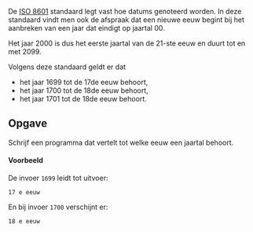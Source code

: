De <a href='https://nl.wikipedia.org/wiki/ISO_8601' target='_blank'>ISO 8601</a> standaard legt vast hoe datums genoteerd worden. In deze standaard vindt men ook de  afspraak dat een nieuwe eeuw begint bij het aanbreken van een jaar dat eindigt op jaartal 00.

Het jaar 2000 is dus het eerste jaartal van de 21-ste eeuw en duurt tot en met 2099.

Volgens deze standaard geldt er dat

- het jaar 1699 tot de 17de eeuw behoort,
- het jaar 1700 tot de 18de eeuw behoort,
- het jaar 1701 tot de 18de eeuw behoort.

## Opgave
Schrijf een programma dat vertelt tot welke eeuw een jaartal behoort.


#### Voorbeeld
De invoer `1699` leidt tot uitvoer:
```
17 e eeuw
```

En bij invoer `1700` verschijnt er:
```
18 e eeuw
```